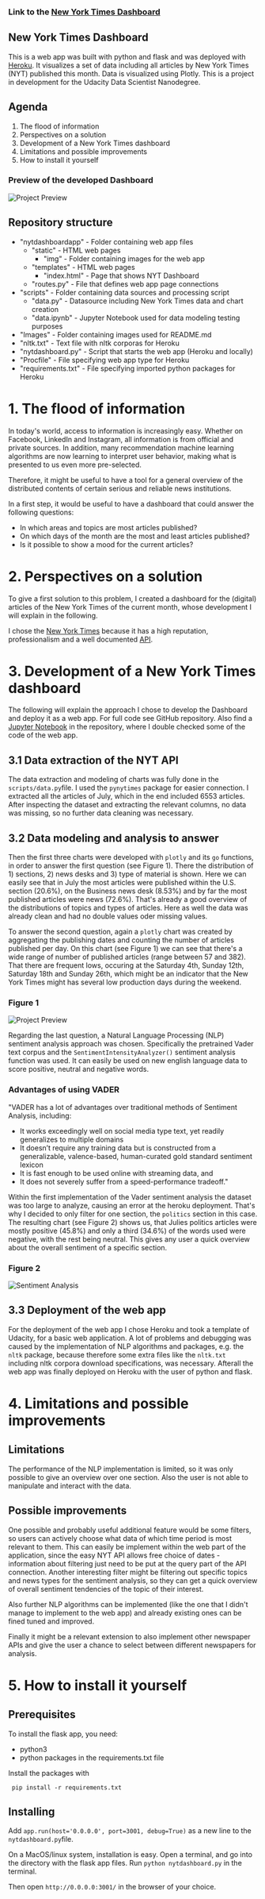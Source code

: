 ### Link to the [New York Times Dashboard](https://udacity-nyt-dashboard.herokuapp.com/)

## New York Times Dashboard

This is a web app was built with python and flask and was deployed with [Heroku](https://dashboard.heroku.com/apps). It visualizes a set of data including all articles by New York Times (NYT) published this month. Data is visualized using Plotly.
This is a project in development for the Udacity Data Scientist Nanodegree.

## Agenda

1. The flood of information
2. Perspectives on a solution
3. Development of a New York Times dashboard
4. Limitations and possible improvements
5. How to install it yourself


### Preview of the developed Dashboard
![Project Preview](/images/preview.png)

## Repository structure
* "nytdashboardapp" - Folder containing web app files
  * "static" - HTML web pages
    * "img" - Folder containing images for the web app
  * "templates" - HTML web pages
    * "index.html" - Page that shows NYT Dashboard
  * "routes.py" - File that defines web app page connections
* "scripts" - Folder containing data sources and processing script
  * "data.py" - Datasource including New York Times data and chart creation
  * "data.ipynb" - Jupyter Notebook used for data modeling testing purposes
* "Images" - Folder containing images used for README.md
* "nltk.txt" - Text file with nltk corporas for Heroku
* "nytdashboard.py" - Script that starts the web app (Heroku and locally)
* "Procfile" - File specifying web app type for Heroku
* "requirements.txt" - File specifying imported python packages for Heroku


# 1. The flood of information

In today's world, access to information is increasingly easy. Whether on Facebook, LinkedIn and Instagram, all information is from official and private sources. In addition, many recommendation machine learning algorithms are now learning to interpret user behavior, making what is presented to us even more pre-selected.

Therefore, it might be useful to have a tool for a general overview of the distributed contents of certain serious and reliable news institutions.

In a first step, it would be useful to have a dashboard that could answer the following questions:
- In which areas and topics are most articles published?
- On which days of the month are the most and least articles published?
- Is it possible to show a mood for the current articles?


# 2. Perspectives on a solution

To give a first solution to this problem, I created a dashboard for the (digital) articles of the New York Times of the current month, whose development I will explain in the following.

I chose the [New York Times](https://www.nytimes.com/) because it has a high reputation, professionalism and a well documented [API](https://developer.nytimes.com/).


# 3. Development of a New York Times dashboard
The following will explain the approach I chose to develop the Dashboard and deploy it as a web app. For full code see GitHub repository. Also find a [Jupyter Notebook](https://github.com/keanukf/udacity_nyt_dashboard/blob/extended_version/scripts/data.ipynb) in the repository, where I double checked some of the code of the web app.

## 3.1 Data extraction of the NYT API
The data extraction and modeling of charts was fully done in the `scripts/data.py`file. I used the `pynytimes` package for easier connection. I extracted all the articles of July, which in the end included 6553 articles. After inspecting the dataset and extracting the relevant columns, no data was missing, so no further data cleaning was necessary.

## 3.2 Data modeling and analysis to answer  

Then the first three charts were developed with `plotly` and its `go` functions, in order to answer the first question (see Figure 1). There the distribution of 1) sections, 2) news desks and 3) type of material is shown. Here we can easily see that in July the most articles were published within the U.S. section (20.6%), on the Business news desk (8.53%) and by far the most published articles were news (72.6%). That's already a good overview of the distributions of topics and types of articles. Here as well the data was already clean and had no double values oder missing values.

To answer the second question, again a `plotly` chart was created by aggregating the publishing dates and counting the number of articles published per day. On this chart (see Figure 1) we can see that there's a wide range of number of published articles (range between 57 and 382). That there are frequent lows, occuring at the Saturday 4th, Sunday 12th, Saturday 18th and Sunday 26th, which might be an indicator that the New York Times might has several low production days during the weekend.

### Figure 1
![Project Preview](/images/preview.png)

Regarding the last question, a Natural Language Processing (NLP) sentiment analysis approach was chosen. Specifically the pretrained Vader text corpus and the `SentimentIntensityAnalyzer()` sentiment analysis function was used. It can easily be used on new english language data to score positive, neutral and negative words.

### Advantages of using VADER
"VADER has a lot of advantages over traditional methods of Sentiment Analysis, including:
- It works exceedingly well on social media type text, yet readily generalizes to multiple domains
- It doesn’t require any training data but is constructed from a generalizable, valence-based, human-curated gold standard sentiment lexicon
- It is fast enough to be used online with streaming data, and
- It does not severely suffer from a speed-performance tradeoff."

Within the first implementation of the Vader sentiment analysis the dataset was too large to analyze, causing an error at the heroku deployment. That's why I decided to only filter for one section, the `politics` section in this case. The resulting chart (see Figure 2) shows us, that Julies politics articles were mostly positive (45.8%) and only a third (34.6%) of the words used were negative, with the rest being neutral. This gives any user a quick overview about the overall sentiment of a specific section.

### Figure 2
![Sentiment Analysis](/images/sentiment.png)

## 3.3 Deployment of the web app
For the deployment of the web app I chose Heroku and took a template of Udacity, for a basic web application. A lot of problems and debugging was caused by the implementation of NLP algorithms and packages, e.g. the `nltk` package, because therefore some extra files like the `nltk.txt` including nltk corpora download specifications, was necessary. Afterall the web app was finally deployed on Heroku with the user of python and flask.


# 4. Limitations and possible improvements
## Limitations

The performance of the NLP implementation is limited, so it was only possible to give an overview over one section. Also the user is not able to manipulate and interact with the data.

## Possible improvements

One possible and probably useful additional feature would be some filters, so users can actively choose what data of which time period is most relevant to them. This can easily be implement within the web part of the application, since the easy NYT API allows free choice of dates - information about filtering just need to be put at the query part of the API connection.
Another interesting filter might be filtering out specific topics and news types for the sentiment analysis, so they can get a quick overview of overall sentiment tendencies of the topic of their interest.

Also further NLP algorithms can be implemented (like the one that I didn't manage to implement to the web app) and already existing ones can be fined tuned and improved.

Finally it might be a relevant extension to also implement other newspaper APIs and give the user a chance to select between different newspapers for analysis.


# 5. How to install it yourself

## Prerequisites

To install the flask app, you need:
- python3
- python packages in the requirements.txt file

 Install the packages with
```
 pip install -r requirements.txt
```

## Installing

Add `app.run(host='0.0.0.0', port=3001, debug=True)` as a new line to the `nytdashboard.py`file.

On a MacOS/linux system, installation is easy. Open a terminal, and go into
the directory with the flask app files. Run `python nytdashboard.py` in the terminal.

Then open `http://0.0.0.0:3001/` in the browser of your choice.
